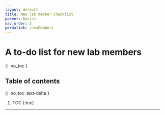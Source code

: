 ```yaml
---
layout: default
title: New lab member checklist
parent: Basics
nav_order: 2
permalink: /newMembers
---
```


# A to-do list for new lab members
{: .no_toc }

## Table of contents
{: .no_toc .text-delta }

1. TOC
{:toc}

---
